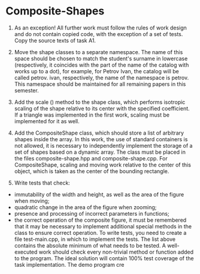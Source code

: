 # Composite-Shapes

1. As an exception! All further work must follow the rules of work design and do not contain copied code, with the exception of a set of tests. Copy the source texts of task A1.

2. Move the shape classes to a separate namespace. The name of this space should be chosen to match the student's surname in lowercase (respectively, it coincides with the part of the name of the catalog with works up to a dot), for example, for Petrov Ivan, the catalog will be called petrov. ivan, respectively, the name of the namespace is petrov. This namespace should be maintained for all remaining papers in this semester.

3. Add the scale () method to the shape class, which performs isotropic scaling of the shape relative to its center with the specified coefficient.
If a triangle was implemented in the first work, scaling must be implemented for it as well.

4. Add the CompositeShape class, which should store a list of arbitrary shapes inside the array. In this work, the use of standard containers is not allowed, it is necessary to independently implement the storage of a set of shapes based on a dynamic array. The class must be placed in the files composite-shape.hpp and composite-shape.cpp.
For CompositeShape, scaling and moving work relative to the center of this object, which is taken as the center of the bounding rectangle.

5. Write tests that check:
* immutability of the width and height, as well as the area of the figure when moving;
* quadratic change in the area of the figure when zooming;
* presence and processing of incorrect parameters in functions;
* the correct operation of the composite figure, it must be remembered that it may be necessary to implement additional special methods in the class to ensure correct operation.
To write tests, you need to create a file test-main.cpp, in which to implement the tests.
The list above contains the absolute minimum of what needs to be tested. A well-executed work should check every non-trivial method or function added to the program. The ideal solution will contain 100% test coverage of the task implementation.
The demo program cre
